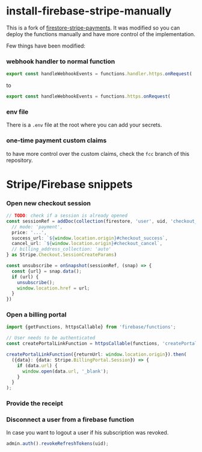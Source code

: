 # install-firebase-stripe-manually

This is a fork of [firestore-stripe-payments](https://github.com/stripe/stripe-firebase-extensions/tree/master/firestore-stripe-payments).
It was modified so you can deploy the functions manually and have more control of the implementation.

Few things have been modified:

### webhook handler to normal function

```typescript
export const handleWebhookEvents = functions.handler.https.onRequest(
```
to
```typescript
export const handleWebhookEvents = functions.https.onRequest(
```

### env file

There is a `.env` file at the root where you can add your secrets.

### one-time payment custom claims

to have more control over the custom claims, check the `fcc` branch of this repository.


# Stripe/Firebase snippets

### Open new checkout session

```typescript
// TODO: check if a session is already opened
const sessionRef = addDoc(collection(firestore, 'user', uid, 'checkout_sessions'), {
  // mode: 'payment',
  price: '...',
  success_url: `${window.location.origin}#checkout_success`,
  cancel_url: `${window.location.origin}#checkout_cancel`,
  // billing_address_collection: 'auto'
} as Stripe.Checkout.SessionCreateParams)

const unsubscribe = onSnapshot(sessionRef, (snap) => {
  const {url} = snap.data();
  if (url) {
    unsubscribe();
    window.location.href = url;
  }
})
```

### Open a billing portal

```typescript
import {getFunctions, httpsCallable} from 'firebase/functions';

// User needs to be authenticated
const createPortalLinkFunction = httpsCallable(functions, 'createPortalLink');

createPortalLinkFunction({returnUrl: window.location.origin}).then(
  ({data}: {data: Stripe.BillingPortal.Session}) => {
    if (data.url) {
      window.open(data.url, '_blank');
    }
  }
);

```

### Provide the receipt

### Disconnect a user from a firebase function

In case you want to logout a user if his subscription was revoked.

```typescript
admin.auth().revokeRefreshTokens(uid);
```
